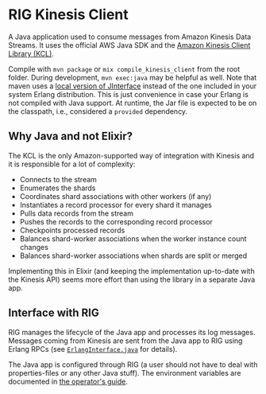 # RIG Kinesis Client

A Java application used to consume messages from Amazon Kinesis Data Streams. It uses the official AWS Java SDK and the [Amazon Kinesis Client Library (KCL)](https://docs.aws.amazon.com/streams/latest/dev/developing-consumers-with-kcl.html).

Compile with `mvn package` or `mix compile_kinesis_client` from the root folder. During development, `mvn exec:java` may be helpful as well. Note that maven uses a [local version of JInterface](local-maven-repo/org/erlang/otp/jinterface/) instead of the one included in your system Erlang distribution. This is just convenience in case your Erlang is not compiled with Java support. At runtime, the Jar file is expected to be on the classpath, i.e., considered a `provided` dependency.

## Why Java and not Elixir?

The KCL is the only Amazon-supported way of integration with Kinesis and it is responsible for a lot of complexity:

- Connects to the stream
- Enumerates the shards
- Coordinates shard associations with other workers (if any)
- Instantiates a record processor for every shard it manages
- Pulls data records from the stream
- Pushes the records to the corresponding record processor
- Checkpoints processed records
- Balances shard-worker associations when the worker instance count changes
- Balances shard-worker associations when shards are split or merged

Implementing this in Elixir (and keeping the implementation up-to-date with the Kinesis API) seems more effort than using the library in a separate Java app.

## Interface with RIG

RIG manages the lifecycle of the Java app and processes its log messages. Messages coming from Kinesis are sent from the Java app to RIG using Erlang RPCs (see [`ErlangInterface.java`](src/main/java/com/accenture/rig/ErlangInterface.java) for details).

The Java app is configured through RIG (a user should not have to deal with properties-files or any other Java stuff). The environment variables are documented in [the operator's guide](../guides/operator-guide.md).
